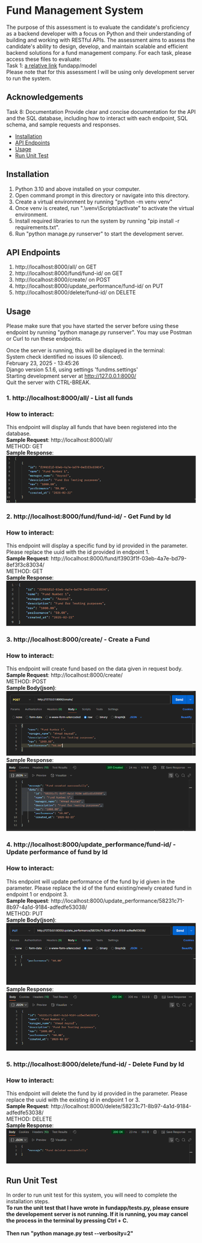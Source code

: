 
# Fund Management System
The purpose of this assessment is to evaluate the candidate's proficiency as a backend developer with a focus on Python and their understanding of building and working  with RESTful APIs. The assessment aims to assess the candidate's ability to design, develop, and maintain scalable and efficient backend solutions for a fund management  company.
For each task, please access these files to evaluate:<br/>
Task 1: [a relative link](https://github.com/asyraphile/fund_mgt_sys/blob/main/fundapp/models.py) fundapp/model
<br/>
Please note that for this assessment I will be using only development server to run the system.





## Acknowledgements
Task 8: Documentation Provide clear and concise documentation for the API and the SQL database, including how to interact with each endpoint, SQL schema, and sample requests and responses.

 - [Installation](#Installation)
 - [API Endpoints](#api-endpoints)
 - [Usage](#usage)
 - [Run Unit Test](#unit-tests)

## Installation

1. Python 3.10 and above installed on your computer.
2. Open command prompt in this directory or navigate into this directory.
3. Create a virtual environment by running "python -m venv venv"
4. Once venv is created, run ".\venv\Scripts\activate" to activate the virtual environment.
5. Install required libraries to run the system by running "pip install -r requirements.txt".
6. Run "python manage.py runserver" to start the development server.


## API Endpoints

1. http://localhost:8000/all/ on GET
2. http://localhost:8000/fund/fund-id/ on GET
3. http://localhost:8000/create/ on POST
4. http://localhost:8000/update_performance/fund-id/ on PUT
5. http://localhost:8000/delete/fund-id/ on DELETE

## Usage
Please make sure that you have started the server before using these endpoint by running "python manage.py runserver". You may use Postman or Curl to run these endpoints.

Once the server is running, this will be displayed in the terminal:<br/>
System check identified no issues (0 silenced).<br/>
February 23, 2025 - 13:45:26<br/>
Django version 5.1.6, using settings 'fundms.settings'<br/>
Starting development server at http://127.0.0.1:8000/<br/>
Quit the server with CTRL-BREAK.<br/>

### 1. http://localhost:8000/all/ - List all funds
### How to interact:
This endpoint will display all funds that have been registered into the database.<br/>
<b>Sample Request</b>: http://localhost:8000/all/ <br/>METHOD: GET<br/>
<b>Sample Response</b>: <br/>
![alt text](screenshots/image.png)<br/>
### 2. http://localhost:8000/fund/fund-id/ - Get Fund by Id
### How to interact:
This endpoint will display a specific fund by id provided in the parameter. Please replace the uuid with the id provided in endpoint 1.<br/>
<b>Sample Request</b>: http://localhost:8000/fund/f3903f1f-03eb-4a7e-bd79-8ef3f3c83034/ <br/>METHOD: GET<br/>
<b>Sample Response</b>: <br/>
![alt text](screenshots/image_2.png) <br/>
### 3. http://localhost:8000/create/ - Create a Fund
### How to interact:
This endpoint will create fund based on the data given in request body.<br/>
<b>Sample Request</b>: http://localhost:8000/create/ <br/>METHOD: POST<br/>
<b>Sample Body(json)</b>: <br/>
![alt text](screenshots/image_3.png) <br/>
<b>Sample Response</b>: <br/>
![alt text](screenshots/image_4.png) <br/>
### 4. http://localhost:8000/update_performance/fund-id/ - Update performance of fund by Id
### How to interact:
This endpoint will update performance of the fund by id given in the parameter. Please replace the id of the fund existing/newly created fund in endpoint 1 or endpoint 3.<br/>
<b>Sample Request</b>: http://localhost:8000/update_performance/58231c71-8b97-4a1d-9184-adfedfe53038/ <br/>METHOD: PUT<br/>
<b>Sample Body(json)</b>: <br/>
![alt text](screenshots/image_5.png) <br/>
<b>Sample Response</b>: <br/>
![alt text](screenshots/image_6.png)<br/>
### 5. http://localhost:8000/delete/fund-id/ - Delete Fund by Id
### How to interact:
This endpoint will delete the fund by id provided in the parameter. Please replace the uuid with the existing id in endpoint 1 or 3.<br/>
<b>Sample Request</b>: http://localhost:8000/delete/58231c71-8b97-4a1d-9184-adfedfe53038/ <br/>METHOD: DELETE<br/>
<b>Sample Response</b>: <br/>
![alt text](screenshots/image_7.png) <br/>

## Run Unit Test
In order to run unit test for this system, you will need to complete the installation steps.
<br/>
<b>To run the unit test that I have wrote in fundapp/tests.py, please ensure the developement server is not running. If it is running, you may cancel the process in the terminal by pressing Ctrl + C.</b><br/><br/>
<b>Then run "python manage.py test --verbosity=2"</b>
